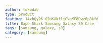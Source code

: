 ```yaml
---
author: tokodab
type: product
featimg: 14xhQy26_02HKXkfliCVaKF8Dwz6p8kfd
title: Bape Shark Samsung Galaxy S9 Case
tags: [samsung, galaxy, s9]
category: [samsung]
---
```

